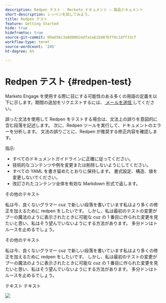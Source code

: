 ```yaml
---
description: Redpen テスト - Marketo ドキュメント – 製品ドキュメント
short-description: レッペンを試してみよう。
title: Redpen テスト
feature: Getting Started
hide: true
hidefromtoc: true
source-git-commit: 09a656c3a0d0002edfa1a61b987bff4c1dff33cf
workflow-type: tm+mt
source-wordcount: '245'
ht-degree: 6%

---
```


# Redpen テスト {#redpen-test}

Marketo Engage を使用する際に目にする可能性のある多くの用語の定義を以下に示します。期間の追加をリクエストするには、[&#x200B; メールを送信 &#x200B;](mailto:GRP-Marketo-articlefeedback@adobe.com) してください。

誤った文法を使用して Redpen をテストする場合は、文法上の誤りを意図的に含む段落を記述します。 次に、Redpen ツールを実行して、ドキュメントのエラーを分析します。 文法の誤りごとに、Redpen が推奨する修正内容を確認します。

指示:

* すべてのドキュメントガイドラインに正確に従ってください。
* 技術的なコンテンツや例を変更または削除しないようにしてください。
* すべての YAML を書き留めたとおりに保持します。 書式設定、構造、値を変更しないでください。
* 改訂されたコンテンツ全体を有効な Markdown 形式で返します。

その他のテキスト

私は今、良くないグラマー cuz で新しい段落を書いています私はより多くの修正を加えるために redpen をしたいです。 しかし、私は最初のテストの変更がプーの魔法のように表示されたときに可能な cuz の 1 番目に作られた変更を見たいと思い、私はそう望んでいないようにする方法があります。 多分ドンはトルースを止めるでしょう。

その他のテキスト

私は今、良くないグラマー cuz で新しい段落を書いています私はより多くの修正を加えるために redpen をしたいです。 しかし、私は最初のテストの変更がプーの魔法のように表示されたときに可能な cuz の 1 番目に作られた変更を見たいと思い、私はそう望んでいないようにする方法があります。 多分ドンはトルースを止めるでしょう。

テキスト テキスト

![](assets/models-and-insights-1.png)
